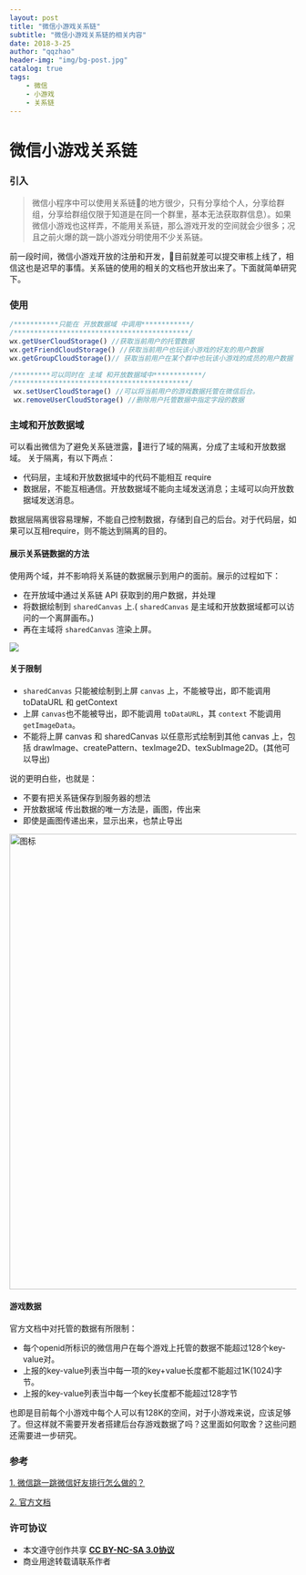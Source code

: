 ```yaml
---
layout: post
title: "微信小游戏关系链"
subtitle: "微信小游戏关系链的相关内容"
date: 2018-3-25
author: "qqzhao"
header-img: "img/bg-post.jpg"
catalog: true
tags: 
    - 微信
    - 小游戏
    - 关系链
---
```


# 微信小游戏关系链

### 引入

>微信小程序中可以使用关系链的地方很少，只有分享给个人，分享给群组，分享给群组仅限于知道是在同一个群里，基本无法获取群信息）。如果微信小游戏也这样弄，不能用关系链，那么游戏开发的空间就会少很多；况且之前火爆的跳一跳小游戏分明使用不少关系链。

前一段时间，微信小游戏开放的注册和开发，目前就差可以提交审核上线了，相信这也是迟早的事情。关系链的使用的相关的文档也开放出来了。下面就简单研究下。

### 使用

```js
/***********只能在 开放数据域 中调用************/
/*******************************************/
wx.getUserCloudStorage() //获取当前用户的托管数据
wx.getFriendCloudStorage() //获取当前用户也玩该小游戏的好友的用户数据
wx.getGroupCloudStorage()// 获取当前用户在某个群中也玩该小游戏的成员的用户数据

/*********可以同时在 主域 和开放数据域中************/
/*******************************************/
 wx.setUserCloudStorage() //可以将当前用户的游戏数据托管在微信后台。
 wx.removeUserCloudStorage() //删除用户托管数据中指定字段的数据
```

### 主域和开放数据域

可以看出微信为了避免关系链泄露，进行了域的隔离，分成了主域和开放数据域。
关于隔离，有以下两点：
* 代码层，主域和开放数据域中的代码不能相互 require
* 数据层，不能互相通信。开放数据域不能向主域发送消息；主域可以向开放数据域发送消息。

数据层隔离很容易理解，不能自己控制数据，存储到自己的后台。对于代码层，如果可以互相require，则不能达到隔离的目的。

#### 展示关系链数据的方法

使用两个域，并不影响将关系链的数据展示到用户的面前。展示的过程如下：
* 在开放域中通过关系链 API 获取到的用户数据，并处理
* 将数据绘制到 `sharedCanvas` 上.( `sharedCanvas` 是主域和开放数据域都可以访问的一个离屏画布。)
* 再在主域将 `sharedCanvas` 渲染上屏。

![]({{site.imagepath}}201803/data-flow.png)

#### 关于限制
* `sharedCanvas` 只能被绘制到上屏 `canvas` 上，不能被导出，即不能调用 toDataURL 和 getContext
* 上屏 `canvas`也不能被导出，即不能调用 `toDataURL`，其 `context` 不能调用 `getImageData`。
* 不能将上屏 canvas 和 sharedCanvas 以任意形式绘制到其他 canvas 上，包括 drawImage、createPattern、texImage2D、texSubImage2D。(其他可以导出)

说的更明白些，也就是：
* 不要有把关系链保存到服务器的想法
* 开放数据域 传出数据的唯一方法是，画图，传出来
* 即使是画图传递出来，显示出来，也禁止导出

<img src="{{site.imagepath}}201803/canvas-limit.png" width = "800"  alt="图标" />


#### 游戏数据

官方文档中对托管的数据有所限制：
* 每个openid所标识的微信用户在每个游戏上托管的数据不能超过128个key-value对。
* 上报的key-value列表当中每一项的key+value长度都不能超过1K(1024)字节。
* 上报的key-value列表当中每一个key长度都不能超过128字节

也即是目前每个小游戏中每个人可以有128K的空间，对于小游戏来说，应该足够了。但这样就不需要开发者搭建后台存游戏数据了吗？这里面如何取舍？这些问题还需要进一步研究。

### 参考

[1. 微信跳一跳微信好友排行怎么做的？](http://forum.cocos.com/t/topic/57106)

[2. 官方文档](https://mp.weixin.qq.com/debug/wxagame/dev/tutorial/open-ability/open-data.html?t=201832)

### 许可协议
* 本文遵守创作共享 <a href="https://creativecommons.org/licenses/by-nc-sa/3.0/cn/" target="_blank"><b>CC BY-NC-SA 3.0协议</b></a>
* 商业用途转载请联系作者